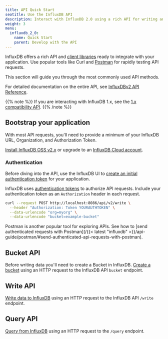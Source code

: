 ```yaml
---
title: API Quick Start
seotitle: Use the InfluxDB API
description: Interact with InfluxDB 2.0 using a rich API for writing and querying data and more.
weight: 3
menu:
  influxdb_2_0:
    name: Quick Start
    parent: Develop with the API
---
```


InfluxDB offers a rich API and [client libraries](/influxdb/v2.0/api-guide/client-libraries) ready to integrate with your application. Use popular tools like Curl and [Postman](/influxdb/v2.0/api-guide/postman) for rapidly testing API requests.

This section will guide you through the most commonly used API methods.

For detailed documentation on the entire API, see [InfluxDBv2 API Reference](/influxdb/v2.0/reference/api/#influxdb-v2-api-documentation).

{{% note %}}
If you are interacting with InfluxDB 1.x, see the [1.x compatibility API](/influxdb/v2.0/reference/api/influxdb-1x/).
{{% /note %}}

## Bootstrap your application

With most API requests, you'll need to provide a minimum of your InfluxDB URL, Organization, and Authorization Token.

[Install InfluxDB OSS v2.x](/influxdb/v2.0/install/) or upgrade to
an [InfluxDB Cloud account](/influxdb/cloud/sign-up).

### Authentication

Before diving into the API, use the InfluxDB UI to
[create an initial authentication token](/influxdb/v2.0/security/tokens/create-token/) for your application.

InfluxDB uses [authentication tokens](/influxdb/v2.0/security/tokens/) to authorize API requests.
Include your authentication token as an `Authorization` header in each request.

```sh
curl --request POST http://localhost:8086/api/v2/write \
  --header "Authorization: Token YOURAUTHTOKEN" \
  --data-urlencode "org=myorg" \
  --data-urlencode "bucket=example-bucket"
```

Postman is another popular tool for exploring APIs. See how to [send authenticated requests with Postman](/{{< latest "influxdb" >}}/api-guide/postman/#send-authenticated-api-requests-with-postman).

## Bucket API

Before writing data you'll need to create a Bucket in InfluxDB.
[Create a bucket](/influxdb/v2.0/buckets/developer-tools/api/) using an HTTP request to the InfluxDB API `bucket` endpoint.

## Write API

[Write data to InfluxDB](/influxdb/v2.0/write-data/developer-tools/api/) using an HTTP request to the InfluxDB API `/write` endpoint.

## Query API

[Query from InfluxDB](/influxdb/v2.0/query-data/execute-queries/influx-api/) using an HTTP request to the `/query` endpoint.
